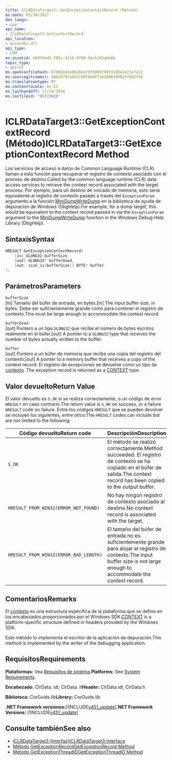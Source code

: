 ```yaml
---
title: ICLRDataTarget3::GetExceptionContextRecord (Método)
ms.date: 03/30/2017
dev_langs:
- cpp
api_name:
- ICLRDataTarget3.GetContextRecord
api_location:
- mscordbi.dll
api_type:
- COM
ms.assetid: 66076ed5-f05c-4114-9788-94cb143abb8a
topic_type:
- apiref
ms.openlocfilehash: 87065b83e0b28eafdf5099f99fd188e2e21e7a12
ms.sourcegitcommit: d8020797a6657d0fbbdff362b80300815f682f94
ms.translationtype: MT
ms.contentlocale: es-ES
ms.lasthandoff: 11/24/2020
ms.locfileid: "95723628"
---
```

# <a name="iclrdatatarget3getexceptioncontextrecord-method"></a><span data-ttu-id="83e49-102">ICLRDataTarget3::GetExceptionContextRecord (Método)</span><span class="sxs-lookup"><span data-stu-id="83e49-102">ICLRDataTarget3::GetExceptionContextRecord Method</span></span>

<span data-ttu-id="83e49-103">Los servicios de acceso a datos de Common Language Runtime (CLR) llaman a esta función para recuperar el registro de contexto asociado con el proceso de destino.</span><span class="sxs-lookup"><span data-stu-id="83e49-103">Called by the common language runtime (CLR) data access services to retrieve the context record associated with the target process.</span></span> <span data-ttu-id="83e49-104">Por ejemplo, para un destino de volcado de memoria, esto sería equivalente al registro de contexto pasado a través del `ExceptionParam` argumento a la función [MiniDumpWriteDump](/windows/desktop/api/minidumpapiset/nf-minidumpapiset-minidumpwritedump) en la biblioteca de ayuda de depuración de Windows (DbgHelp).</span><span class="sxs-lookup"><span data-stu-id="83e49-104">For example, for a dump target, this would be equivalent to the context record passed in via the `ExceptionParam` argument to the [MiniDumpWriteDump](/windows/desktop/api/minidumpapiset/nf-minidumpapiset-minidumpwritedump) function in the Windows Debug Help Library (DbgHelp).</span></span>  
  
## <a name="syntax"></a><span data-ttu-id="83e49-105">Sintaxis</span><span class="sxs-lookup"><span data-stu-id="83e49-105">Syntax</span></span>  
  
```cpp  
HRESULT GetExceptionContextRecord(  
    [in] ULONG32 bufferSize,  
    [out] ULONG32* bufferUsed,  
    [out, size_is(bufferSize)] BYTE* buffer  
);  
```  
  
## <a name="parameters"></a><span data-ttu-id="83e49-106">Parámetros</span><span class="sxs-lookup"><span data-stu-id="83e49-106">Parameters</span></span>  

 `bufferSize`  
 <span data-ttu-id="83e49-107">[in] Tamaño del búfer de entrada, en bytes.</span><span class="sxs-lookup"><span data-stu-id="83e49-107">[in] The input buffer size, in bytes.</span></span> <span data-ttu-id="83e49-108">Debe ser suficientemente grande como para contener el registro de contexto.</span><span class="sxs-lookup"><span data-stu-id="83e49-108">This must be large enough to accommodate the context record.</span></span>  
  
 `bufferUsed`  
 <span data-ttu-id="83e49-109">[out] Puntero a un tipo `ULONG32` que recibe el número de bytes escritos realmente en el búfer.</span><span class="sxs-lookup"><span data-stu-id="83e49-109">[out] A pointer to a `ULONG32` type that receives the number of bytes actually written to the buffer.</span></span>  
  
 `buffer`  
 <span data-ttu-id="83e49-110">[out] Puntero a un búfer de memoria que recibe una copia del registro del contexto.</span><span class="sxs-lookup"><span data-stu-id="83e49-110">[out] A pointer to a memory buffer that receives a copy of the context record.</span></span> <span data-ttu-id="83e49-111">El registro de excepciones se devuelve como un tipo de [contexto](/windows/win32/api/winnt/ns-winnt-arm64_nt_context) .</span><span class="sxs-lookup"><span data-stu-id="83e49-111">The exception record is returned as a [CONTEXT](/windows/win32/api/winnt/ns-winnt-arm64_nt_context) type.</span></span>  
  
## <a name="return-value"></a><span data-ttu-id="83e49-112">Valor devuelto</span><span class="sxs-lookup"><span data-stu-id="83e49-112">Return Value</span></span>  

 <span data-ttu-id="83e49-113">El valor devuelto es `S_OK` si se realiza correctamente, o un código de error `HRESULT` en caso contrario.</span><span class="sxs-lookup"><span data-stu-id="83e49-113">The return value is `S_OK` on success, or a failure `HRESULT` code on failure.</span></span> <span data-ttu-id="83e49-114">Entre los códigos `HRESULT` que se pueden devolver se incluyen los siguientes, entre otros:</span><span class="sxs-lookup"><span data-stu-id="83e49-114">The `HRESULT` codes can include but are not limited to the following:</span></span>  
  
|<span data-ttu-id="83e49-115">Código devuelto</span><span class="sxs-lookup"><span data-stu-id="83e49-115">Return code</span></span>|<span data-ttu-id="83e49-116">Descripción</span><span class="sxs-lookup"><span data-stu-id="83e49-116">Description</span></span>|  
|-----------------|-----------------|  
|`S_OK`|<span data-ttu-id="83e49-117">El método se realizó correctamente.</span><span class="sxs-lookup"><span data-stu-id="83e49-117">Method succeeded.</span></span> <span data-ttu-id="83e49-118">El registro de contexto se ha copiado en el búfer de salida.</span><span class="sxs-lookup"><span data-stu-id="83e49-118">The context record has been copied to the output buffer.</span></span>|  
|`HRESULT_FROM_WIN32(ERROR_NOT_FOUND)`|<span data-ttu-id="83e49-119">No hay ningún registro de contexto asociado al destino.</span><span class="sxs-lookup"><span data-stu-id="83e49-119">No context record is associated with the target.</span></span>|  
|`HRESULT_FROM_WIN32(ERROR_BAD_LENGTH)`|<span data-ttu-id="83e49-120">El tamaño del búfer de entrada no es suficientemente grande para alojar el registro de contexto.</span><span class="sxs-lookup"><span data-stu-id="83e49-120">The input buffer size is not large enough to accommodate the context record.</span></span>|  
  
## <a name="remarks"></a><span data-ttu-id="83e49-121">Comentarios</span><span class="sxs-lookup"><span data-stu-id="83e49-121">Remarks</span></span>  

 <span data-ttu-id="83e49-122">El [contexto](/windows/win32/api/winnt/ns-winnt-arm64_nt_context) es una estructura específica de la plataforma que se define en los encabezados proporcionados por el Windows SDK.</span><span class="sxs-lookup"><span data-stu-id="83e49-122">[CONTEXT](/windows/win32/api/winnt/ns-winnt-arm64_nt_context) is a platform-specific structure defined in headers provided by the Windows SDK.</span></span>  
  
 <span data-ttu-id="83e49-123">Este método lo implementa el escritor de la aplicación de depuración.</span><span class="sxs-lookup"><span data-stu-id="83e49-123">This method is implemented by the writer of the debugging application.</span></span>  
  
## <a name="requirements"></a><span data-ttu-id="83e49-124">Requisitos</span><span class="sxs-lookup"><span data-stu-id="83e49-124">Requirements</span></span>  

 <span data-ttu-id="83e49-125">**Plataformas:** Vea [Requisitos de sistema](../../get-started/system-requirements.md).</span><span class="sxs-lookup"><span data-stu-id="83e49-125">**Platforms:** See [System Requirements](../../get-started/system-requirements.md).</span></span>  
  
 <span data-ttu-id="83e49-126">**Encabezado:** ClrData. idl, ClrData. h</span><span class="sxs-lookup"><span data-stu-id="83e49-126">**Header:** ClrData.idl, ClrData.h</span></span>  
  
 <span data-ttu-id="83e49-127">**Biblioteca:** CorGuids.lib</span><span class="sxs-lookup"><span data-stu-id="83e49-127">**Library:** CorGuids.lib</span></span>  
  
 <span data-ttu-id="83e49-128">**.NET Framework versiones:**[!INCLUDE[v451_update](../../../../includes/net-current-v451-nov-plus.md)]</span><span class="sxs-lookup"><span data-stu-id="83e49-128">**.NET Framework Versions:** [!INCLUDE[v451_update](../../../../includes/net-current-v451-nov-plus.md)]</span></span>  
  
## <a name="see-also"></a><span data-ttu-id="83e49-129">Consulte también</span><span class="sxs-lookup"><span data-stu-id="83e49-129">See also</span></span>

- [<span data-ttu-id="83e49-130">ICLRDataTarget3 (Interfaz)</span><span class="sxs-lookup"><span data-stu-id="83e49-130">ICLRDataTarget3 Interface</span></span>](iclrdatatarget3-interface.md)
- [<span data-ttu-id="83e49-131">Método GetExceptionRecord</span><span class="sxs-lookup"><span data-stu-id="83e49-131">GetExceptionRecord Method</span></span>](iclrdatatarget3-getexceptionrecord-method.md)
- [<span data-ttu-id="83e49-132">Método GetExceptionThreadID</span><span class="sxs-lookup"><span data-stu-id="83e49-132">GetExceptionThreadID Method</span></span>](iclrdatatarget3-getexceptionthreadid-method.md)
